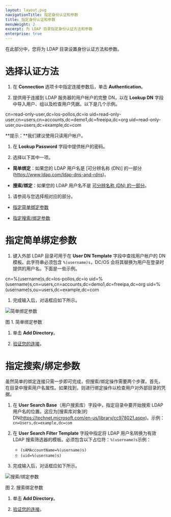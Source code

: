 ```yaml
---
layout: layout.pug
navigationTitle: 指定身份认证和参数
title: 指定身份认证和参数
menuWeight: 2
excerpt: 为 LDAP 目录指定身份认证方法和参数
enterprise: true
---
```

<!-- The source repository for this topic is https://github.com/dcos/dcos-docs-site -->


在此部分中，您将为 LDAP 目录设置身份认证方法和参数。

# 选择认证方法

1. 在 **Connection** 选项卡中指定连接参数后，单击 **Authentication**。

1. 提供用于连接到 LDAP 服务器的用户帐户的完整 DN，以在 **Lookup DN** 字段中导入用户、组以及检查用户凭据。以下是几个示例。

 cn=read-only-user,dc=los-pollos,dc=io
 uid=read-only-user,cn=users,cn=accounts,dc=demo1,dc=freeipa,dc=org
 uid=read-only-user,ou=users,dc=example,dc=com

 **提示：**我们建议使用只读用户帐户。

1. 在 **Lookup Password** 字段中提供帐户的密码。

1. 选择以下其中一项。

 - **简单绑定**：如果您的 LDAP 用户名是 [可分辨名称 (DN)] 的一部分(https://www.ldap.com/ldap-dns-and-rdns)。

 - **搜索/绑定**：如果您的 LDAP 用户名不是 [可分辨名称 (DN) 的一部分](https://www.ldap.com/ldap-dns-and-rdns)。

1. 请参阅与您选择相对应的部分。

 - [指定简单绑定参数](#specify-simple-bind-parameters)

 - [指定搜索/绑定参数](#specify-searchbind-parameters)

# 指定简单绑定参数

1. 键入外部 LDAP 目录可用于在 **User DN Template** 字段中查找用户帐户的 DN 模板。此字符串必须包含 `%(username)s`，DC/OS 会将其替换为用户在登录时提供的用户名。下面是一些示例。

 cn=%(username)s,dc=los-pollos,dc=io
 uid=%(username)s,cn=users,cn=accounts,dc=demo1,dc=freeipa,dc=org
 uid=%(username)s,ou=users,dc=example,dc=com

1. 完成输入后，对话框应如下所示。

 ![简单绑定参数](/1.12/img/ldap-add-dir-auth-simple-bind.png)

 图 1. 简单绑定参数 

1. 单击 **Add Directory**。

1. [验证您的连接](/1.12/security/ent/ldap/ldap-verify/)。


# 指定搜索/绑定参数

虽然简单的绑定连接只需一步即可完成，但搜索/绑定操作需要两个步骤。首先，在目录中搜索用户名属性。如果找到，则进行绑定操作以检查用户对外部目录的凭据。

1. 在 **User Search Base**（用户搜索库）字段中，指定目录中要开始搜索 LDAP 用户名的位置。这应为[搜索库对象]的 DN(https://technet.microsoft.com/en-us/library/cc978021.aspx)。示例：`cn=Users,dc=example,dc=com`

1. 在 **User Search Filter Template** 字段中指定将 LDAP 用户名转换为有效 LDAP 搜索筛选器的模板。必须包含以下占位符：`%(username)s`示例：

    - `(sAMAccountName=%(username)s)`
    - `(uid=%(username)s)`

1. 完成输入后，对话框应如下所示。

 ![搜索/绑定参数](/1.12/img/ldap-add-dir-auth-search-bind.png)

 图 2. 搜索绑定参数

1. 单击 **Add Directory**。

1. [验证您的连接](/1.12/security/ent/ldap/ldap-verify/)。
